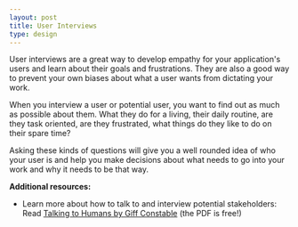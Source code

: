 ```yaml
---
layout: post
title: User Interviews
type: design
---
```


User interviews are a great way to develop empathy for your application's users and learn about their goals and frustrations.  They are also a good way to prevent your own biases about what a user wants from dictating your work.


When you interview a user or potential user, you want to find out as much as possible about them. What they do for a living, their daily routine, are they task oriented, are they frustrated, what things do they like to do on their spare time?


Asking these kinds of questions will give you a well rounded idea of who your user is and help you make decisions about what needs to go into your work and why it needs to be that way.

**Additional resources:**
- Learn more about how to talk to and interview potential stakeholders: Read [Talking to Humans by Giff Constable](http://www.talkingtohumans.com/) (the PDF is free!)
